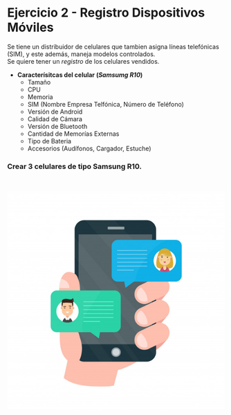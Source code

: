# Ejercicio 2 - Registro Dispositivos Móviles

Se tiene un distribuidor de celulares que tambien asigna líneas telefónicas (SIM), y este además, maneja modelos controlados. </br>
Se quiere tener un *registro* de los celulares vendidos.

- **Caracterísitcas del celular (*Samsumg R10*)**
  - Tamaño
  - CPU
  - Memoria
  - SIM (Nombre Empresa Telfónica, Número de Teléfono)
  - Versión de Android
  - Calidad de Cámara
  - Versión de Bluetooth
  - Cantidad de Memorías Externas
  - Tipo de Bateria
  - Accesorios (Audífonos, Cargador, Estuche)

### Crear 3 celulares de tipo Samsung R10.</br>
 </br>
 <p align="center">
    <img src="https://github.com/AleS900/prueba/blob/master/assets/hombre-persona-chateando-celular-mujer_92289-409.jpg" />
 </p>
